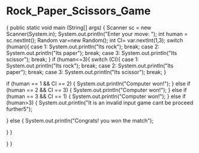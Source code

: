 # Rock_Paper_Scissors_Game
{
    public static void main (String[] args) {
        Scanner sc = new Scanner(System.in);
        System.out.println("Enter your move: ");
        int human = sc.nextInt();
        Random var=new Random();
        int CI= var.nextInt(1,3);
        switch (human){
            case 1:
                System.out.println("Its rock");
                break;
            case 2:
                System.out.println("Its paper");
                break;
            case 3:
                System.out.println("Its scissor");
                break;
        }
        if (human<=3){
            switch (CI){
                case 1:
                    System.out.println("Its rock");
                    break;
                case 2:
                    System.out.println("Its paper");
                    break;
                case 3:
                    System.out.println("Its scissor");
                    break;
        }

if (human == 1 && CI == 2) {
System.out.println("Computer won!");
            } else if (human == 2 && CI == 3) {
                System.out.println("Computer won!");
            } else if (human == 3 && CI == 1) {
                System.out.println("Computer won!");
            } else if (human>3) {
                System.out.println("It is an invalid input game cant be proceed further5");

} else {
System.out.println("Congrats! you won the match");

 }
        }

}
    }
